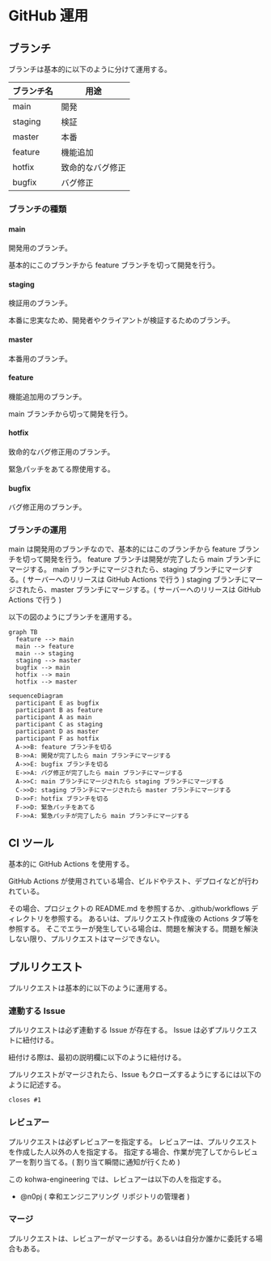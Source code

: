 # GitHub 運用

## ブランチ

ブランチは基本的に以下のように分けて運用する。

| ブランチ名 | 用途             |
| ---------- | ---------------- |
| main       | 開発             |
| staging    | 検証             |
| master     | 本番             |
| feature    | 機能追加         |
| hotfix     | 致命的なバグ修正 |
| bugfix     | バグ修正         |

### ブランチの種類

#### main

開発用のブランチ。

基本的にこのブランチから feature ブランチを切って開発を行う。

#### staging

検証用のブランチ。

本番に忠実なため、開発者やクライアントが検証するためのブランチ。

#### master

本番用のブランチ。

#### feature

機能追加用のブランチ。

main ブランチから切って開発を行う。

#### hotfix

致命的なバグ修正用のブランチ。

緊急パッチをあてる際使用する。

#### bugfix

バグ修正用のブランチ。

### ブランチの運用

main は開発用のブランチなので、基本的にはこのブランチから feature ブランチを切って開発を行う。
feature ブランチは開発が完了したら main ブランチにマージする。
main ブランチにマージされたら、staging ブランチにマージする。( サーバーへのリリースは GitHub Actions で行う )
staging ブランチにマージされたら、master ブランチにマージする。( サーバーへのリリースは GitHub Actions で行う )

以下の図のようにブランチを運用する。

```mermaid
graph TB
  feature --> main
  main --> feature
  main --> staging
  staging --> master
  bugfix --> main
  hotfix --> main
  hotfix --> master
```

```mermaid
sequenceDiagram
  participant E as bugfix
  participant B as feature
  participant A as main
  participant C as staging
  participant D as master
  participant F as hotfix
  A->>B: feature ブランチを切る
  B->>A: 開発が完了したら main ブランチにマージする
  A->>E: bugfix ブランチを切る
  E->>A: バグ修正が完了したら main ブランチにマージする
  A->>C: main ブランチにマージされたら staging ブランチにマージする
  C->>D: staging ブランチにマージされたら master ブランチにマージする
  D->>F: hotfix ブランチを切る
  F->>D: 緊急パッチをあてる
  F->>A: 緊急パッチが完了したら main ブランチにマージする
```

## CI ツール

基本的に GitHub Actions を使用する。

GitHub Actions が使用されている場合、ビルドやテスト、デプロイなどが行われている。

その場合、プロジェクトの README.md を参照するか、.github/workflows ディレクトリを参照する。
あるいは、プルリクエスト作成後の Actions タブ等を参照する。
そこでエラーが発生している場合は、問題を解決する。問題を解決しない限り、プルリクエストはマージできない。

## プルリクエスト

プルリクエストは基本的に以下のように運用する。

### 連動する Issue

プルリクエストは必ず連動する Issue が存在する。
Issue は必ずプルリクエストに紐付ける。

紐付ける際は、最初の説明欄に以下のように紐付ける。

プルリクエストがマージされたら、Issue もクローズするようにするには以下のように記述する。

```md
closes #1
```

### レビュアー

プルリクエストは必ずレビュアーを指定する。
レビュアーは、プルリクエストを作成した人以外の人を指定する。
指定する場合、作業が完了してからレビュアーを割り当てる。( 割り当て瞬間に通知が行くため )

この kohwa-engineering では、レビュアーは以下の人を指定する。

- @n0pj ( 幸和エンジニアリング リポジトリの管理者 )

### マージ

プルリクエストは、レビュアーがマージする。あるいは自分か誰かに委託する場合もある。

